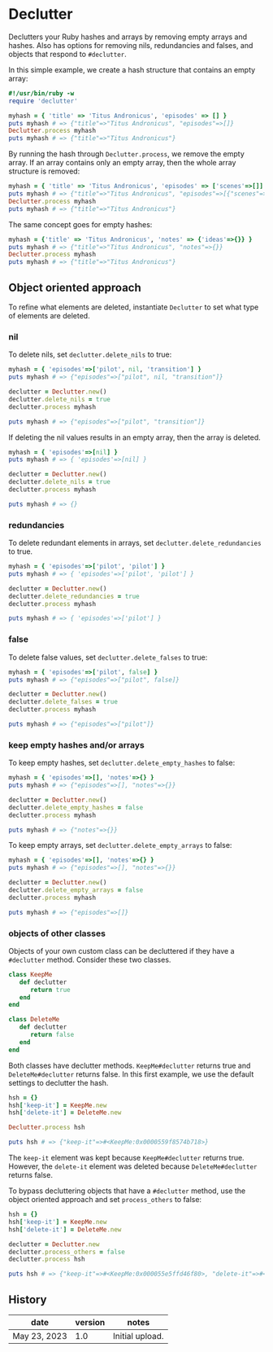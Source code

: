 # Declutter

Declutters your Ruby hashes and arrays by removing empty arrays and hashes.
Also has options for removing nils, redundancies and falses, and objects that
respond to `#declutter`.

In this simple example, we create a hash structure that contains an empty array:

```ruby
#!/usr/bin/ruby -w
require 'declutter'

myhash = { 'title' => 'Titus Andronicus', 'episodes' => [] }
puts myhash # => {"title"=>"Titus Andronicus", "episodes"=>[]}
Declutter.process myhash
puts myhash # => {"title"=>"Titus Andronicus"}
```

By running the hash through `Declutter.process`, we remove the empty array. If
an array contains only an empty array, then the whole array structure is
removed:

```ruby
myhash = { 'title' => 'Titus Andronicus', 'episodes' => ['scenes'=>[]] };
puts myhash # => {"title"=>"Titus Andronicus", "episodes"=>[{"scenes"=>[]}]}
Declutter.process myhash
puts myhash # => {"title"=>"Titus Andronicus"}
```

The same concept goes for empty hashes:

```ruby
myhash = {'title' => 'Titus Andronicus', 'notes' => {'ideas'=>{}} }
puts myhash # => {"title"=>"Titus Andronicus", "notes"=>{}}
Declutter.process myhash
puts myhash # => {"title"=>"Titus Andronicus"}
```

## Object oriented approach

To refine what elements are deleted, instantiate `Declutter` to set what type of
elements are deleted.

### nil

To delete nils, set `declutter.delete_nils` to true:

```ruby
myhash = { 'episodes'=>['pilot', nil, 'transition'] }
puts myhash # => {"episodes"=>["pilot", nil, "transition"]}

declutter = Declutter.new()
declutter.delete_nils = true
declutter.process myhash

puts myhash # => {"episodes"=>["pilot", "transition"]}
```

If deleting the nil values results in an empty array, then the array is deleted.

```ruby
myhash = { 'episodes'=>[nil] }
puts myhash # => { 'episodes'=>[nil] }

declutter = Declutter.new()
declutter.delete_nils = true
declutter.process myhash

puts myhash # => {}
```

### redundancies

To delete redundant elements in arrays, set `declutter.delete_redundancies` to
true.

```ruby
myhash = { 'episodes'=>['pilot', 'pilot'] }
puts myhash # => { 'episodes'=>['pilot', 'pilot'] }

declutter = Declutter.new()
declutter.delete_redundancies = true
declutter.process myhash

puts myhash # => { 'episodes'=>['pilot'] }
```

### false

To delete false values, set `declutter.delete_falses` to true:

```ruby
myhash = { 'episodes'=>['pilot', false] }
puts myhash # => {"episodes"=>["pilot", false]}

declutter = Declutter.new()
declutter.delete_falses = true
declutter.process myhash

puts myhash # => {"episodes"=>["pilot"]}
```

### keep empty hashes and/or arrays

To keep empty hashes, set `declutter.delete_empty_hashes` to false:

```ruby
myhash = { 'episodes'=>[], 'notes'=>{} }
puts myhash # => {"episodes"=>[], "notes"=>{}}

declutter = Declutter.new()
declutter.delete_empty_hashes = false
declutter.process myhash

puts myhash # => {"notes"=>{}}
```

To keep empty arrays, set `declutter.delete_empty_arrays` to false:

```ruby
myhash = { 'episodes'=>[], 'notes'=>{} }
puts myhash # => {"episodes"=>[], "notes"=>{}}

declutter = Declutter.new()
declutter.delete_empty_arrays = false
declutter.process myhash

puts myhash # => {"episodes"=>[]}
```

### objects of other classes

Objects of your own custom class can be decluttered if they have a `#declutter`
method. Consider these two classes.

```ruby
class KeepMe
   def declutter
      return true
   end
end

class DeleteMe
   def declutter
      return false
   end
end
```

Both classes have declutter methods. `KeepMe#declutter` returns true and
`DeleteMe#declutter` returns false. In this first example, we use the default
settings to declutter the hash.

```ruby
hsh = {}
hsh['keep-it'] = KeepMe.new
hsh['delete-it'] = DeleteMe.new

Declutter.process hsh

puts hsh # => {"keep-it"=>#<KeepMe:0x0000559f8574b718>}
```

The `keep-it` element was kept because `KeepMe#declutter` returns true. However,
the `delete-it` element was deleted because `DeleteMe#declutter` returns false.

To bypass decluttering objects that have a `#declutter` method, use the object
oriented approach and set `process_others` to false:

```ruby
hsh = {}
hsh['keep-it'] = KeepMe.new
hsh['delete-it'] = DeleteMe.new

declutter = Declutter.new
declutter.process_others = false
declutter.process hsh

puts hsh # => {"keep-it"=>#<KeepMe:0x000055e5ffd46f80>, "delete-it"=>#<DeleteMe:0x000055e5ffd46f30>}
```

## History

| date         | version | notes           |
|--------------|---------|-----------------|
| May 23, 2023 | 1.0     | Initial upload. |